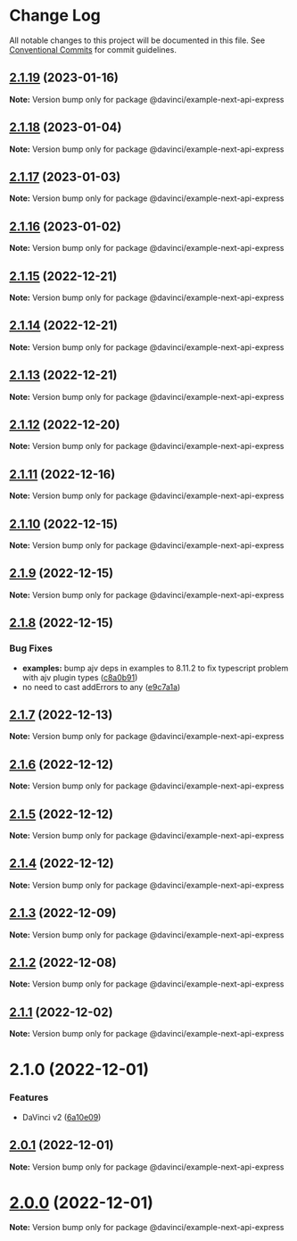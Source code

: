 # Change Log

All notable changes to this project will be documented in this file.
See [Conventional Commits](https://conventionalcommits.org) for commit guidelines.

## [2.1.19](https://github.com/HPInc/davinci/compare/@davinci/example-next-api-express@2.1.18...@davinci/example-next-api-express@2.1.19) (2023-01-16)

**Note:** Version bump only for package @davinci/example-next-api-express





## [2.1.18](https://github.com/HPInc/davinci/compare/@davinci/example-next-api-express@2.1.17...@davinci/example-next-api-express@2.1.18) (2023-01-04)

**Note:** Version bump only for package @davinci/example-next-api-express





## [2.1.17](https://github.com/HPInc/davinci/compare/@davinci/example-next-api-express@2.1.16...@davinci/example-next-api-express@2.1.17) (2023-01-03)

**Note:** Version bump only for package @davinci/example-next-api-express





## [2.1.16](https://github.com/HPInc/davinci/compare/@davinci/example-next-api-express@2.1.15...@davinci/example-next-api-express@2.1.16) (2023-01-02)

**Note:** Version bump only for package @davinci/example-next-api-express





## [2.1.15](https://github.com/HPInc/davinci/compare/@davinci/example-next-api-express@2.1.14...@davinci/example-next-api-express@2.1.15) (2022-12-21)

**Note:** Version bump only for package @davinci/example-next-api-express





## [2.1.14](https://github.com/HPInc/davinci/compare/@davinci/example-next-api-express@2.1.13...@davinci/example-next-api-express@2.1.14) (2022-12-21)

**Note:** Version bump only for package @davinci/example-next-api-express





## [2.1.13](https://github.com/HPInc/davinci/compare/@davinci/example-next-api-express@2.1.12...@davinci/example-next-api-express@2.1.13) (2022-12-21)

**Note:** Version bump only for package @davinci/example-next-api-express





## [2.1.12](https://github.com/HPInc/davinci/compare/@davinci/example-next-api-express@2.1.11...@davinci/example-next-api-express@2.1.12) (2022-12-20)

**Note:** Version bump only for package @davinci/example-next-api-express





## [2.1.11](https://github.com/HPInc/davinci/compare/@davinci/example-next-api-express@2.1.10...@davinci/example-next-api-express@2.1.11) (2022-12-16)

**Note:** Version bump only for package @davinci/example-next-api-express





## [2.1.10](https://github.com/HPInc/davinci/compare/@davinci/example-next-api-express@2.1.9...@davinci/example-next-api-express@2.1.10) (2022-12-15)

**Note:** Version bump only for package @davinci/example-next-api-express





## [2.1.9](https://github.com/HPInc/davinci/compare/@davinci/example-next-api-express@2.1.8...@davinci/example-next-api-express@2.1.9) (2022-12-15)

**Note:** Version bump only for package @davinci/example-next-api-express





## [2.1.8](https://github.com/HPInc/davinci/compare/@davinci/example-next-api-express@2.1.7...@davinci/example-next-api-express@2.1.8) (2022-12-15)


### Bug Fixes

* **examples:** bump ajv deps in examples to 8.11.2 to fix typescript problem with ajv plugin types ([c8a0b91](https://github.com/HPInc/davinci/commit/c8a0b9152bacacc19e7c532ba10e0395267f72eb))
* no need to cast addErrors to any ([e9c7a1a](https://github.com/HPInc/davinci/commit/e9c7a1aae7c30071150f592f7d8891126ee45562))





## [2.1.7](https://github.com/HPInc/davinci/compare/@davinci/example-next-api-express@2.1.6...@davinci/example-next-api-express@2.1.7) (2022-12-13)

**Note:** Version bump only for package @davinci/example-next-api-express





## [2.1.6](https://github.com/HPInc/davinci/compare/@davinci/example-next-api-express@2.1.5...@davinci/example-next-api-express@2.1.6) (2022-12-12)

**Note:** Version bump only for package @davinci/example-next-api-express





## [2.1.5](https://github.com/HPInc/davinci/compare/@davinci/example-next-api-express@2.1.4...@davinci/example-next-api-express@2.1.5) (2022-12-12)

**Note:** Version bump only for package @davinci/example-next-api-express





## [2.1.4](https://github.com/HPInc/davinci/compare/@davinci/example-next-api-express@2.1.3...@davinci/example-next-api-express@2.1.4) (2022-12-12)

**Note:** Version bump only for package @davinci/example-next-api-express





## [2.1.3](https://github.com/HPInc/davinci/compare/@davinci/example-next-api-express@2.1.2...@davinci/example-next-api-express@2.1.3) (2022-12-09)

**Note:** Version bump only for package @davinci/example-next-api-express





## [2.1.2](https://github.com/HPInc/davinci/compare/@davinci/example-next-api-express@2.1.1...@davinci/example-next-api-express@2.1.2) (2022-12-08)

**Note:** Version bump only for package @davinci/example-next-api-express





## [2.1.1](https://github.com/HPInc/davinci/compare/@davinci/example-next-api-express@2.1.0...@davinci/example-next-api-express@2.1.1) (2022-12-02)

**Note:** Version bump only for package @davinci/example-next-api-express





# 2.1.0 (2022-12-01)


### Features

* DaVinci v2 ([6a10e09](https://github.com/HPInc/davinci/commit/6a10e09e22c8561ee8d54c93d4fb8c7fe0d564a9))





## [2.0.1](https://github.com/HPInc/davinci/compare/@davinci/example-next-api-express@2.0.0-next.32...@davinci/example-next-api-express@2.0.1) (2022-12-01)

**Note:** Version bump only for package @davinci/example-next-api-express





# [2.0.0](https://github.com/HPInc/davinci/compare/@davinci/example-next-api-express@2.0.0-next.32...@davinci/example-next-api-express@2.0.0) (2022-12-01)

**Note:** Version bump only for package @davinci/example-next-api-express
